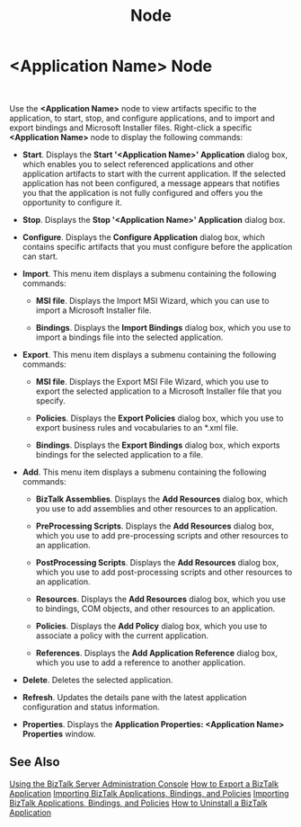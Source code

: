 ﻿---
title: <Application Name> Node
TOCTitle: <Application Name> Node
ms:assetid: b5af7d8a-2bb7-40bb-9c72-e51ea70e2d7b
ms:mtpsurl: https://msdn.microsoft.com/library/Aa578232(v=BTS.80)
ms:contentKeyID: 51530667
ms.date: 08/30/2017
mtps_version: v=BTS.80
f1_keywords:
- bts10.admin.node.application
---

# \<Application Name\> Node

 

Use the **\<Application Name\>** node to view artifacts specific to the application, to start, stop, and configure applications, and to import and export bindings and Microsoft Installer files. Right-click a specific **\<Application Name\>** node to display the following commands:

  - **Start**. Displays the **Start '\<Application Name\>' Application** dialog box, which enables you to select referenced applications and other application artifacts to start with the current application. If the selected application has not been configured, a message appears that notifies you that the application is not fully configured and offers you the opportunity to configure it.

  - **Stop**. Displays the **Stop '\<Application Name\>' Application** dialog box.

  - **Configure**. Displays the **Configure Application** dialog box, which contains specific artifacts that you must configure before the application can start.

  - **Import**. This menu item displays a submenu containing the following commands:
    
      - **MSI file**. Displays the Import MSI Wizard, which you can use to import a Microsoft Installer file.
    
      - **Bindings**. Displays the **Import Bindings** dialog box, which you use to import a bindings file into the selected application.

  - **Export**. This menu item displays a submenu containing the following commands:
    
      - **MSI file**. Displays the Export MSI File Wizard, which you use to export the selected application to a Microsoft Installer file that you specify.
    
      - **Policies**. Displays the **Export Policies** dialog box, which you use to export business rules and vocabularies to an \*.xml file.
    
      - **Bindings**. Displays the **Export Bindings** dialog box, which exports bindings for the selected application to a file.

  - **Add**. This menu item displays a submenu containing the following commands:
    
      - **BizTalk Assemblies**. Displays the **Add Resources** dialog box, which you use to add assemblies and other resources to an application.
    
      - **PreProcessing Scripts**. Displays the **Add Resources** dialog box, which you use to add pre-processing scripts and other resources to an application.
    
      - **PostProcessing Scripts**. Displays the **Add Resources** dialog box, which you use to add post-processing scripts and other resources to an application.
    
      - **Resources**. Displays the **Add Resources** dialog box, which you use to bindings, COM objects, and other resources to an application.
    
      - **Policies**. Displays the **Add Policy** dialog box, which you use to associate a policy with the current application.
    
      - **References**. Displays the **Add Application Reference** dialog box, which you use to add a reference to another application.

  - **Delete**. Deletes the selected application.

  - **Refresh**. Updates the details pane with the latest application configuration and status information.

  - **Properties**. Displays the **Application Properties: \<Application Name\> Properties** window.

## See Also

[Using the BizTalk Server Administration Console](https://msdn.microsoft.com/library/aa578089\(v=bts.80\))  
[How to Export a BizTalk Application](https://msdn.microsoft.com/library/aa577804\(v=bts.80\))  
[Importing BizTalk Applications, Bindings, and Policies](https://msdn.microsoft.com/library/aa560565\(v=bts.80\))  
[Importing BizTalk Applications, Bindings, and Policies](https://msdn.microsoft.com/library/aa560565\(v=bts.80\))  
[How to Uninstall a BizTalk Application](https://msdn.microsoft.com/library/aa577996\(v=bts.80\))

